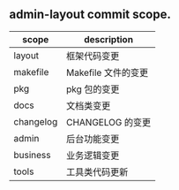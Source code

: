 ## admin-layout commit scope. 

| scope       | description                            |
| ----------- | -------------------------------------- |
| layout   |  框架代码变更           |
| makefile   |  Makefile 文件的变更           |
| pkg        | pkg 包的变更                   |
| docs        | 文档类变更                             |
| changelog   | CHANGELOG 的变更                       |
| admin   | 后台功能变更                     |
| business   | 业务逻辑变更                     |
| tools   | 工具类代码更新                 |

